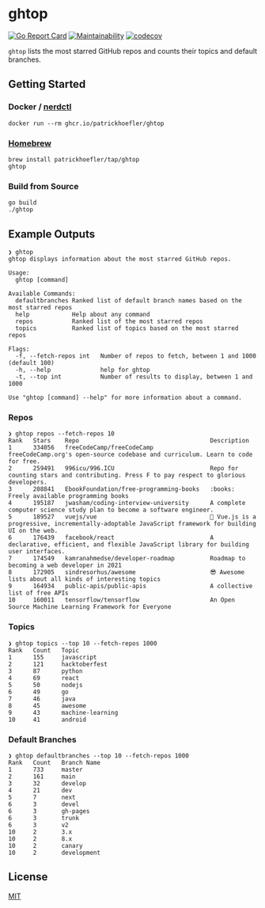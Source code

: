 # ghtop

[![Go Report Card](https://goreportcard.com/badge/github.com/patrickhoefler/ghtop)](https://goreportcard.com/report/github.com/patrickhoefler/ghtop)
[![Maintainability](https://api.codeclimate.com/v1/badges/bc77f3cc2bd774e8d33f/maintainability)](https://codeclimate.com/github/patrickhoefler/ghtop/maintainability)
[![codecov](https://codecov.io/gh/patrickhoefler/ghtop/branch/main/graph/badge.svg)](https://codecov.io/gh/patrickhoefler/ghtop)

`ghtop` lists the most starred GitHub repos and counts their topics and default branches.

## Getting Started

### Docker / [nerdctl](https://github.com/containerd/nerdctl)

```text
docker run --rm ghcr.io/patrickhoefler/ghtop
```

### [Homebrew](https://brew.sh/)

```text
brew install patrickhoefler/tap/ghtop
ghtop
```

### Build from Source

```text
go build
./ghtop
```

## Example Outputs

```text
❯ ghtop
ghtop displays information about the most starred GitHub repos.

Usage:
  ghtop [command]

Available Commands:
  defaultbranches Ranked list of default branch names based on the most starred repos
  help            Help about any command
  repos           Ranked list of the most starred repos
  topics          Ranked list of topics based on the most starred repos

Flags:
  -f, --fetch-repos int   Number of repos to fetch, between 1 and 1000 (default 100)
  -h, --help              help for ghtop
  -t, --top int           Number of results to display, between 1 and 1000

Use "ghtop [command] --help" for more information about a command.
```

### Repos

```text
❯ ghtop repos --fetch-repos 10
Rank   Stars    Repo                                     Description
1      334056   freeCodeCamp/freeCodeCamp                freeCodeCamp.org's open-source codebase and curriculum. Learn to code for free.
2      259491   996icu/996.ICU                           Repo for counting stars and contributing. Press F to pay respect to glorious developers.
3      208841   EbookFoundation/free-programming-books   :books: Freely available programming books
4      195187   jwasham/coding-interview-university      A complete computer science study plan to become a software engineer.
5      189527   vuejs/vue                                🖖 Vue.js is a progressive, incrementally-adoptable JavaScript framework for building UI on the web.
6      176439   facebook/react                           A declarative, efficient, and flexible JavaScript library for building user interfaces.
7      174549   kamranahmedse/developer-roadmap          Roadmap to becoming a web developer in 2021
8      172905   sindresorhus/awesome                     😎 Awesome lists about all kinds of interesting topics
9      164934   public-apis/public-apis                  A collective list of free APIs
10     160011   tensorflow/tensorflow                    An Open Source Machine Learning Framework for Everyone
```

### Topics

```text
❯ ghtop topics --top 10 --fetch-repos 1000
Rank   Count   Topic
1      155     javascript
2      121     hacktoberfest
3      87      python
4      69      react
5      50      nodejs
6      49      go
7      46      java
8      45      awesome
9      43      machine-learning
10     41      android
```

### Default Branches

```text
❯ ghtop defaultbranches --top 10 --fetch-repos 1000
Rank   Count   Branch Name
1      733     master
2      161     main
3      32      develop
4      21      dev
5      7       next
6      3       devel
6      3       gh-pages
6      3       trunk
6      3       v2
10     2       3.x
10     2       8.x
10     2       canary
10     2       development
```

## License

[MIT](https://github.com/patrickhoefler/ghtop/blob/main/LICENSE)
